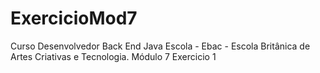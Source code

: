 # ExercicioMod7

Curso Desenvolvedor Back End Java
Escola - Ebac - Escola Britânica de Artes Criativas e Tecnologia.
Módulo 7 
Exercicio 1
